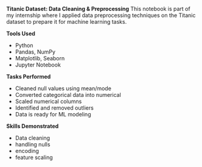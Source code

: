 **Titanic Dataset: Data Cleaning & Preprocessing**
This notebook is part of my internship where I applied data preprocessing techniques on the Titanic dataset to prepare it for machine learning tasks.

**Tools Used**
- Python
- Pandas, NumPy
- Matplotlib, Seaborn
- Jupyter Notebook
  
**Tasks Performed**
- Cleaned null values using mean/mode
- Converted categorical data into numerical
- Scaled numerical columns
- Identified and removed outliers
- Data is ready for ML modeling
  
**Skills Demonstrated**
- Data cleaning
- handling nulls
- encoding
- feature scaling


